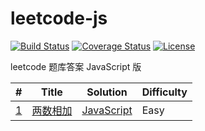 # leetcode-js

[![Build Status][travis-img]][travis-url]
[![Coverage Status][coveralls-img]][coveralls-url]
[![License][license-img]][license-url]

leetcode 题库答案 JavaScript 版

| # | Title | Solution | Difficulty |
| - | ----- | -------- | ---------- |
| [1](https://leetcode.com/problems/two-sum/description/) | [两数相加](https://github.com/suanmei/leetcode-js/tree/master/algorithms/two-sum) | [JavaScript](https://github.com/suanmei/leetcode-js/blob/master/algorithms/two-sum/two-sum.js) | Easy

[travis-img]: https://travis-ci.org/suanmei/leetcode-js.svg?branch=master
[travis-url]: https://travis-ci.org/suanmei/leetcode-js
[coveralls-img]: https://coveralls.io/repos/github/suanmei/leetcode-js/badge.svg?branch=master
[coveralls-url]: https://coveralls.io/github/suanmei/leetcode-js?branch=master
[license-img]: http://img.shields.io/badge/license-MIT-green.svg?style=flat-square
[license-url]: http://opensource.org/licenses/MIT
